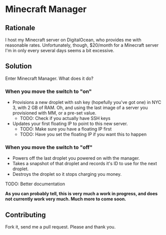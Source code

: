 # Minecraft Manager

## Rationale

I host my Minecraft server on DigitalOcean, who provides me with reasonable rates. Unfortunately, though, $20/month for a Minecraft server I'm in only every several days seems a bit excessive.

## Solution

Enter Minecraft Manager. What does it do?

### When you move the switch to "on"

- Provisions a new droplet with ssh key (hopefully you've got one) in NYC 3, with 2 GB of RAM. Oh, and using the last image of a server you provisioned with MM, or a pre-set value.
  - TODO: Check if you actually have SSH keys
- Updates your first floating IP to point to this new server.
  - TODO: Make sure you have a floating IP first
  - TODO: Have you set the floating IP if you want this to happen

### When you move the switch to "off"

- Powers off the last droplet you powered on with the manager.
- Takes a snapshot of that droplet and records it's ID to use for the next droplet.
- Destroys the droplet so it stops charging you money.

TODO: Better documentation

**As you can probably tell, this is very much a work in progress, and does not currently work very much. Much more to come soon.**

## Contributing

Fork it, send me a pull request. Please and thank you.
